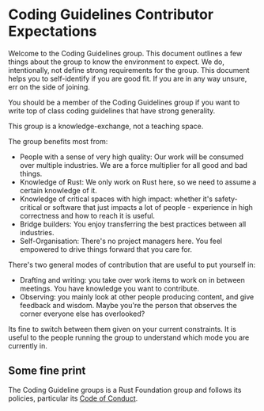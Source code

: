 # Coding Guidelines Contributor Expectations

Welcome to the Coding Guidelines group. This document outlines a few things about the group to know the environment to expect. We do, intentionally, not define strong requirements for the group. This document helps you to self-identify if you are good fit. If you are in any way unsure, err on the side of joining.

You should be a member of the Coding Guidelines group if you want to write top of class coding guidelines that have strong generality.

This group is a knowledge-exchange, not a teaching space.

The group benefits most from:
* People with a sense of very high quality: Our work will be consumed over multiple industries. We are a force multiplier for all good and bad things.
* Knowledge of Rust: We only work on Rust here, so we need to assume a certain knowledge of it.
* Knowledge of critical spaces with high impact: whether it's safety-critical or software that just impacts a lot of people - experience in high correctness and how to reach it is useful.
* Bridge builders: You enjoy transferring the best practices between all industries.
* Self-Organisation: There's no project managers here. You feel empowered to drive things forward that you care for.

There's two general modes of contribution that are useful to put yourself in:
* Drafting and writing: you take over work items to work on in between meetings. You have knowledge you want to contribute.
* Observing: you mainly look at other people producing content, and give feedback and wisdom. Maybe you're the person that observes the corner everyone else has overlooked?

Its fine to switch between them given on your current constraints. It is useful to the people running the group to understand which mode you are currently in.

## Some fine print

The Coding Guideline groups is a Rust Foundation group and follows its policies, particular its [Code of Conduct](https://foundation.rust-lang.org/policies/code-of-conduct/).
